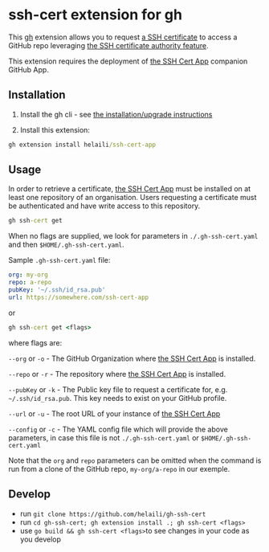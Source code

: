 # ssh-cert extension for gh

This [gh](https://cli.github.com) extension allows you to request [a SSH certificate](https://github.blog/2019-08-14-ssh-certificate-authentication-for-github-enterprise-cloud/) to access a GitHub repo leveraging [the SSH certificate authority feature](https://docs.github.com/en/organizations/managing-git-access-to-your-organizations-repositories/about-ssh-certificate-authorities). 

This extension requires the deployment of [the SSH Cert App](https://github.com/helaili/ssh-cert-app) companion GitHub App.

## Installation

1. Install the gh cli - see [the installation/upgrade instructions](https://github.com/cli/cli#installation)

1. Install this extension:

```cmd
gh extension install helaili/ssh-cert-app
```

## Usage
In order to retrieve a certificate, [the SSH Cert App](https://github.com/helaili/ssh-cert-app) must be installed on at least one repository of an organisation. Users requesting a certificate must be authenticated and have write access to this repository. 

```cmd 
gh ssh-cert get
```

When no flags are supplied, we look for parameters in `./.gh-ssh-cert.yaml` and then `$HOME/.gh-ssh-cert.yaml`. 

Sample `.gh-ssh-cert.yaml` file:
```yaml
org: my-org
repo: a-repo
pubKey: '~/.ssh/id_rsa.pub'
url: https://somewhere.com/ssh-cert-app
```

or 

```cmd 
gh ssh-cert get <flags>
```

where flags are: 

`--org` or `-o` -  The GitHub Organization where [the SSH Cert App](https://github.com/helaili/ssh-cert-app) is installed.

`--repo` or `-r` - The repository where [the SSH Cert App](https://github.com/helaili/ssh-cert-app) is installed.

`--pubKey` or `-k` - The Public key file to request a certificate for, e.g. `~/.ssh/id_rsa.pub`. This key needs to exist on your GitHub profile.

`--url` or `-u` - The root URL of your instance of [the SSH Cert App](https://github.com/helaili/ssh-cert-app)

`--config` or `-c` - The YAML config file which will provide the above parameters, in case this file is not `./.gh-ssh-cert.yaml` or `$HOME/.gh-ssh-cert.yaml` 

Note that the `org` and `repo` parameters can be omitted when the command is run from a clone of the GitHub repo, `my-org/a-repo` in our exemple. 

## Develop

- run `git clone https://github.com/helaili/gh-ssh-cert` 
- run `cd gh-ssh-cert; gh extension install .; gh ssh-cert <flags>`
- use `go build && gh ssh-cert <flags>`to see changes in your code as you develop


